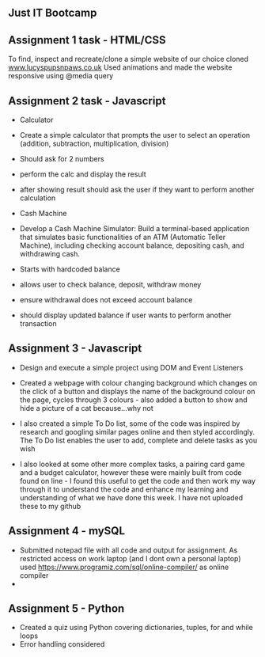 Just IT Bootcamp
-----------------------
Assignment 1 task - HTML/CSS
----------------------------

To find, inspect and recreate/clone a simple website of our choice
cloned www.lucyspupsnpaws.co.uk
Used animations and made the website responsive using @media query

Assignment 2 task - Javascript
------------------------------

- Calculator
- Create a simple calculator that prompts the user to select an operation (addition, subtraction, multiplication, division)
- Should ask for 2 numbers
- perform the calc and display the result
- after showing result should ask the user if they want to perform another calculation

- Cash Machine
- Develop a Cash Machine Simulator: Build a terminal-based application that simulates basic functionalities of an ATM (Automatic Teller Machine), including checking account balance, depositing cash, and withdrawing cash.
- Starts with hardcoded balance
- allows user to check balance, deposit, withdraw money
- ensure withdrawal does not exceed account balance
- should display updated balance if user wants to perform another transaction


Assignment 3 - Javascript
-------------------------

- Design and execute a simple project using DOM and Event Listeners
  
- Created a webpage with colour changing background which changes on the click of a button and displays the name of the background colour on the page, cycles through 3 colours - also added a button to show and hide a picture of a cat because...why not
  
- I also created a simple To Do list, some of the code was inspired by research and googling similar pages online and then styled accordingly. The To Do list enables the user to add, complete and delete tasks as you wish
  
- I also looked at some other more complex tasks, a pairing card game and a budget calculator, however these were mainly built from code found on line - I found this useful to get the code and then work my way through it to understand the code and enhance my learning and understanding of what we have done this week.  I have not uploaded these to my github


Assignment 4 - mySQL
--------------------
- Submitted notepad file with all code and output for assignment.  As restricted access on work laptop (and I dont own a personal laptop) used https://www.programiz.com/sql/online-compiler/ as online compiler
- 

Assignment 5 - Python
---------------------
- Created a quiz using Python covering dictionaries, tuples, for and while loops
- Error handling considered 
